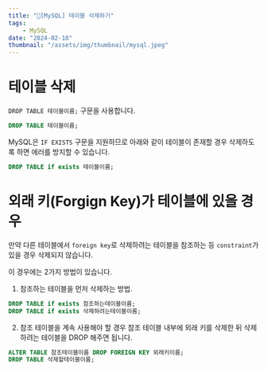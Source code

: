 ```yaml
---
title: "🐋[MySQL] 테이블 삭제하기"
tags:
    - MySQL
date: "2024-02-18"
thumbnail: "/assets/img/thumbnail/mysql.jpeg"
---
```


# 테이블 삭제

`DROP TABLE 테이블이름;` 구문을 사용합니다.

```sql
DROP TABLE 테이블이름;
```

MySQL은 `IF EXISTS` 구문을 지원하므로 아래와 같이 테이블이 존재할 경우 삭제하도록 하면 에러를 방지할 수 있습니다.
```sql
DROP TABLE if exists 테이블이름;
```

# 외래 키(Forgign Key)가 테이블에 있을 경우

만약 다른 테이블에서 `foreign key`로 삭제하려는 테이블을 참조하는 등 `constraint`가 있을 경우 삭제되지 않습니다.

이 경우에는 2가지 방법이 있습니다.

1. 참조하는 테이블을 먼저 삭제하는 방법.

```sql
DROP TABLE if exists 참조하는테이블이름;
DROP TABLE if exists 삭제하려는테이블이름;
```

2. 참조 테이블을 계속 사용해야 할 경우 참조 테이블 내부에 외래 키를 삭제한 뒤 삭제하려는 테이블을 DROP 해주면 됩니다.

```sql
ALTER TABLE 참조테이블이름 DROP FOREIGN KEY 외래키이름;
DROP TABLE 삭제할테이블이름;
```
